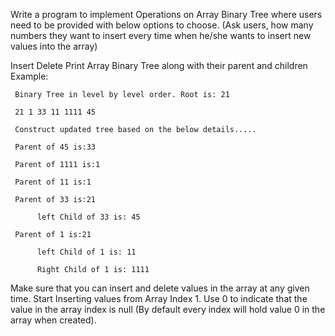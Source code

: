 Write a program to implement Operations on Array Binary Tree where users need to be provided with below options to choose. (Ask users, how many numbers they want to insert every time when he/she wants to insert new values into the array)

Insert
Delete
Print Array Binary Tree along with their parent and children
     Example: 

     Binary Tree in level by level order. Root is: 21

     21 1 33 11 1111 45 

     Construct updated tree based on the below details.....

     Parent of 45 is:33

     Parent of 1111 is:1

     Parent of 11 is:1

     Parent of 33 is:21

          left Child of 33 is: 45

     Parent of 1 is:21

          left Child of 1 is: 11

          Right Child of 1 is: 1111

Make sure that you can insert and delete values in the array at any given time. Start Inserting values from Array Index 1. Use 0 to indicate that the value in the array index is null (By default every index will hold value 0 in the array when created).
